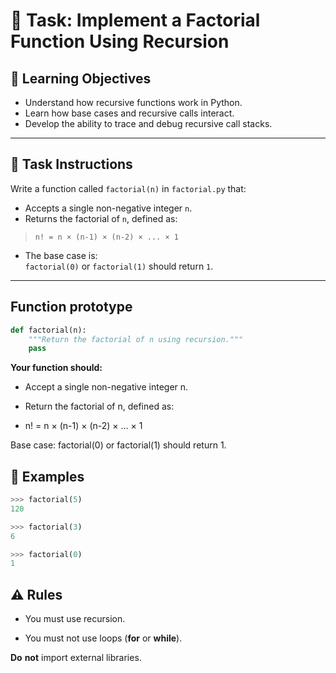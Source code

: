 # 🧠 Task: Implement a Factorial Function Using Recursion

## 🎯 Learning Objectives

- Understand how recursive functions work in Python.
- Learn how base cases and recursive calls interact.
- Develop the ability to trace and debug recursive call stacks.

---

## 📝 Task Instructions

Write a function called `factorial(n)` in `factorial.py` that:

- Accepts a single non-negative integer `n`.
- Returns the factorial of `n`, defined as:

> `n! = n × (n-1) × (n-2) × ... × 1`

- The base case is:  
  `factorial(0)` or `factorial(1)` should return `1`.

---

## Function prototype
```python
def factorial(n):
    """Return the factorial of n using recursion."""
    pass
```

**Your function should:**

- Accept a single non-negative integer n.

- Return the factorial of n, defined as:

- n! = n × (n-1) × (n-2) × ... × 1

Base case:
factorial(0) or factorial(1) should return 1.

## 🧪 Examples

```python
>>> factorial(5)
120

>>> factorial(3)
6

>>> factorial(0)
1
```
## ⚠️ Rules
- You must use recursion.

- You must not use loops (__for__ or __while__).

__Do__ __not__ import external libraries.